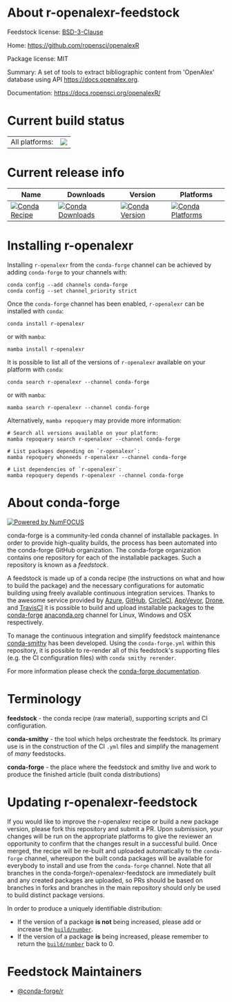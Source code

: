 About r-openalexr-feedstock
===========================

Feedstock license: [BSD-3-Clause](https://github.com/conda-forge/r-openalexr-feedstock/blob/main/LICENSE.txt)

Home: https://github.com/ropensci/openalexR

Package license: MIT

Summary: A set of tools to extract bibliographic content from 'OpenAlex' database using API <https://docs.openalex.org>.

Documentation: https://docs.ropensci.org/openalexR/

Current build status
====================


<table><tr><td>All platforms:</td>
    <td>
      <a href="https://dev.azure.com/conda-forge/feedstock-builds/_build/latest?definitionId=20218&branchName=main">
        <img src="https://dev.azure.com/conda-forge/feedstock-builds/_apis/build/status/r-openalexr-feedstock?branchName=main">
      </a>
    </td>
  </tr>
</table>

Current release info
====================

| Name | Downloads | Version | Platforms |
| --- | --- | --- | --- |
| [![Conda Recipe](https://img.shields.io/badge/recipe-r--openalexr-green.svg)](https://anaconda.org/conda-forge/r-openalexr) | [![Conda Downloads](https://img.shields.io/conda/dn/conda-forge/r-openalexr.svg)](https://anaconda.org/conda-forge/r-openalexr) | [![Conda Version](https://img.shields.io/conda/vn/conda-forge/r-openalexr.svg)](https://anaconda.org/conda-forge/r-openalexr) | [![Conda Platforms](https://img.shields.io/conda/pn/conda-forge/r-openalexr.svg)](https://anaconda.org/conda-forge/r-openalexr) |

Installing r-openalexr
======================

Installing `r-openalexr` from the `conda-forge` channel can be achieved by adding `conda-forge` to your channels with:

```
conda config --add channels conda-forge
conda config --set channel_priority strict
```

Once the `conda-forge` channel has been enabled, `r-openalexr` can be installed with `conda`:

```
conda install r-openalexr
```

or with `mamba`:

```
mamba install r-openalexr
```

It is possible to list all of the versions of `r-openalexr` available on your platform with `conda`:

```
conda search r-openalexr --channel conda-forge
```

or with `mamba`:

```
mamba search r-openalexr --channel conda-forge
```

Alternatively, `mamba repoquery` may provide more information:

```
# Search all versions available on your platform:
mamba repoquery search r-openalexr --channel conda-forge

# List packages depending on `r-openalexr`:
mamba repoquery whoneeds r-openalexr --channel conda-forge

# List dependencies of `r-openalexr`:
mamba repoquery depends r-openalexr --channel conda-forge
```


About conda-forge
=================

[![Powered by
NumFOCUS](https://img.shields.io/badge/powered%20by-NumFOCUS-orange.svg?style=flat&colorA=E1523D&colorB=007D8A)](https://numfocus.org)

conda-forge is a community-led conda channel of installable packages.
In order to provide high-quality builds, the process has been automated into the
conda-forge GitHub organization. The conda-forge organization contains one repository
for each of the installable packages. Such a repository is known as a *feedstock*.

A feedstock is made up of a conda recipe (the instructions on what and how to build
the package) and the necessary configurations for automatic building using freely
available continuous integration services. Thanks to the awesome service provided by
[Azure](https://azure.microsoft.com/en-us/services/devops/), [GitHub](https://github.com/),
[CircleCI](https://circleci.com/), [AppVeyor](https://www.appveyor.com/),
[Drone](https://cloud.drone.io/welcome), and [TravisCI](https://travis-ci.com/)
it is possible to build and upload installable packages to the
[conda-forge](https://anaconda.org/conda-forge) [anaconda.org](https://anaconda.org/)
channel for Linux, Windows and OSX respectively.

To manage the continuous integration and simplify feedstock maintenance
[conda-smithy](https://github.com/conda-forge/conda-smithy) has been developed.
Using the ``conda-forge.yml`` within this repository, it is possible to re-render all of
this feedstock's supporting files (e.g. the CI configuration files) with ``conda smithy rerender``.

For more information please check the [conda-forge documentation](https://conda-forge.org/docs/).

Terminology
===========

**feedstock** - the conda recipe (raw material), supporting scripts and CI configuration.

**conda-smithy** - the tool which helps orchestrate the feedstock.
                   Its primary use is in the construction of the CI ``.yml`` files
                   and simplify the management of *many* feedstocks.

**conda-forge** - the place where the feedstock and smithy live and work to
                  produce the finished article (built conda distributions)


Updating r-openalexr-feedstock
==============================

If you would like to improve the r-openalexr recipe or build a new
package version, please fork this repository and submit a PR. Upon submission,
your changes will be run on the appropriate platforms to give the reviewer an
opportunity to confirm that the changes result in a successful build. Once
merged, the recipe will be re-built and uploaded automatically to the
`conda-forge` channel, whereupon the built conda packages will be available for
everybody to install and use from the `conda-forge` channel.
Note that all branches in the conda-forge/r-openalexr-feedstock are
immediately built and any created packages are uploaded, so PRs should be based
on branches in forks and branches in the main repository should only be used to
build distinct package versions.

In order to produce a uniquely identifiable distribution:
 * If the version of a package **is not** being increased, please add or increase
   the [``build/number``](https://docs.conda.io/projects/conda-build/en/latest/resources/define-metadata.html#build-number-and-string).
 * If the version of a package **is** being increased, please remember to return
   the [``build/number``](https://docs.conda.io/projects/conda-build/en/latest/resources/define-metadata.html#build-number-and-string)
   back to 0.

Feedstock Maintainers
=====================

* [@conda-forge/r](https://github.com/conda-forge/r/)

